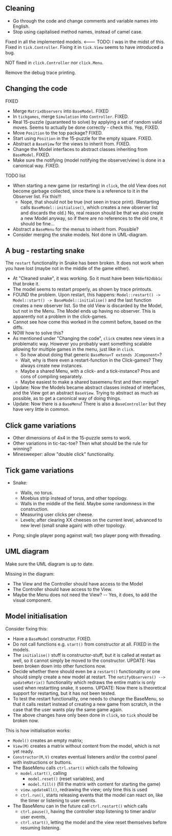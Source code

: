 Cleaning
--------
* Go through the code and change comments and variable names into English. 
* Stop using capitalised method names, instead of camel case. 

Fixed in all the implemented models.  <--- TODO: I was in the midst of this.
Fixed in `tick.Controller`. Fixing it in `tick.View` seems to have introduced a bug.

NOT fixed in `click.Controller` nor `click.Menu`.

Remove the debug trace printing.

Changing the code
----------------

FIXED

* Merge `MatrixObservers` into `BaseModel`. FIXED
* In `tickgames`, merge `Simulation` into `Controller`. FIXED.
* Real 15-puzzle (guaranteed to solve) by applying a set of random valid moves. Seems to actually be done correctly - check this. Yep, FIXED.
* Move `Position` to the top package? FIXED.
* Start using `Position` in the 15-puzzle for the empty square. FIXED.
* Abstract a `BaseView` for the views to inherit from. FIXED.
* Change the Model interfaces to abstract classes inheriting from `BaseModel`. FIXED.
* Make sure the notifying (model notifying the observer/view) is done in a canonical way. FIXED.

TODO list

* When starting a new game (or restarting) in `click`, the old View does not become garbage collected, since there is a reference to it in the Observer list. Fix this!!!
    * Nope, that should not be true (not seen in trace print). (Restarting calls `BaseModel::initialise()`, which creates a new observer list and discards the old.) No, real reason should be that we also create a new Model anyway, so if there are no references to the old one, it should be fine...
* Abstract a `BaseMenu` for the menus to inherit from. Possible?
* Consider merging the snake models. Not done in UML-diagram.

A bug - restarting snake
---------
The `restart` functionality in Snake has been broken. It does not work when you have lost (maybe not in the middle of the game either).

* At "Cleaned snake", it was working. So it must have been `948ef82dbb1c` that broke it.
* The model seems to restart properly, as shown by trace printouts. 
* FOUND the problem. Upon restart, this happens: `Model::restart() -> Model::start() -> BaseModel::initialise()` and the last function creates a new observer list. So the old View is discarded by the Model, but not in the Menu. The Model ends up having no observer. This is apparently not a problem in the click-games.
* Cannot see how come this worked in the commit before, based on the diffs.
* NOW how to solve this?
* As mentioned under "Changing the code", `click` creates new views in a problematic way. However you probably want something scalable allowing for multiple games in the menu, just like in `click`. 
    * So how about doing that generic `BaseMenu<T extends JComponent>`? 
    * Wait, why is there even a restart-function in the Click-games? They always create new instances.
    * Maybe a shared Menu, with a click- and a tick-instance? Pros and cons of compiling separately.
    * Maybe easiest to make a shared basemenu first and then merge?
* Update: Now the Models became abstract classes instead of interfaces, and the View got an abstract `BaseView`. Trying to abstract as much as possible, as to get a canonical way of doing things. 
* Update: Now there is a `BaseMenu`! There is also a `BaseController` but they have very little in common.

Click game variations
---------------------
* Other dimensions of 4x4 in the 15-puzzle sems to work.
* Other variations in tic-tac-toe? Then what should be the rule for winning?
* Minesweeper: allow "double click" functionality.

Tick game variations
-------------------
* Snake:

    * Walls, no torus.
    * Moebius strip instead of torus, and other topology.
    * Walls in the middle of the field. Maybe some randomness in the construction.
    * Measuring user clicks per cheese.
    * Levels; after clearing XX cheeses on the current level, advanced to new level (small snake again) with other topology.

* Pong; single player pong against wall; two player pong with threading.

UML diagram
------------
Make sure the UML diagram is up to date.

Missing in the diagram:

* The View and the Controller should have access to the Model
* The Controller should have access to the View.
* Maybe the Menu does not need the View? -- Yes, it does, to add the visual component.

Model initialisation
---------------------
Consider fixing this:

* Have a `BaseModel` constructor. FIXED.
* Do not call functions e.g. `start()` from constructor at all. FIXED in the models.
* The `initialise()` stuff is constructor-stuff, but it is called at restart as well, so it cannot simply be moved to the constructor. UPDATE: Has been broken down into other functions now.
* Decide whether there should even be a `restart()` functionality or one should simply create a new model at restart. The `notifyObservers() --> updateMatrix()` functionality which redraws the entire matrix is only used when restartting snake, it seems. UPDATE: Now there is theoretical support for restarting, but it has not been tested. 
* To test the restart functionality, one needs to change the BaseMenu, so that it calls restart instead of creating a new game from scratch, in the case that the user wants play the same game again.
* The above changes have only been done in `click`, so `tick` should be broken now.

This is how initialisation works:

* `Model()` creates an empty matrix;
* `View(M)` creates a matrix without content from the model, which is not yet ready.
* `Constructor(M,V)` creates eventual listeners and/or the control panel with instructions or buttons.
* The BaseMenu calls `ctrl.start()` which calls the following
    * `model.start()`, calling 
        * `model.reset()` (reset variables), and 
        * `model.fill()` (fill the matrix with content for starting the game)
    * `view.updateAll()`, redrawing the view; only time this is used
    * `ctrl.run()`, starts releasing events that the model can react on, like the timer or listening to user events.
* The BaseMenu can in the future call `ctrl.restart()` which calls
    * `ctrl.pause()`, having the controller stop listening to timer and/or user events,
    * `ctrl.start()`, letting the model and the view reset themselves before resuming listening.
